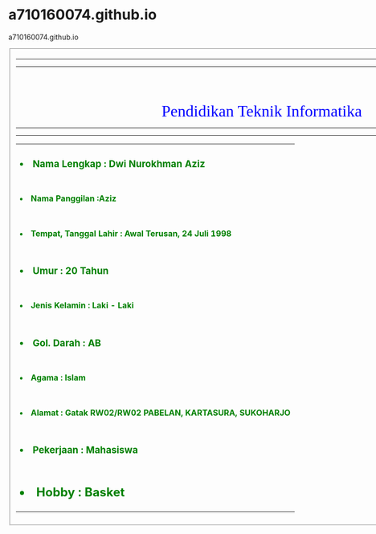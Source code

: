 # a710160074.github.io
a710160074.github.io
 <html>
 <body>
 <fieldset class="h"/>
 <table style="width: 980px;">
 <hr /><hr /><font color=silver><marquee loop="5"><font face="Arial"><font size="5"><b>Biodata Mahasiswa<br />Universitas Muhammaddiyah Surakarta</b></font></font></marquee>
 <center><font color=blue><font face="times new romen"><font size="6">Pendidikan Teknik Informatika</font></font></center>
 <hr /><hr /><tr><td><font color=green><b><p><h3><li>Nama Lengkap : Dwi Nurokhman Aziz
 <tr><td><font color=green><b><p><h4><li>Nama Panggilan :Aziz
 <tr><td><font color=green><b><p><h4><li>Tempat, Tanggal Lahir : Awal Terusan, 24 Juli 1998
 <tr><td><font color=green><b><p><h3><li>Umur : 20 Tahun
 <tr><td><font color=green><b><p><h4><li>Jenis Kelamin : Laki - Laki
 <tr><td><font color=green><b><p><h3><li>Gol. Darah : AB
 <tr><td><font color=green><b><p><h4><li>Agama : Islam
 <tr><td><font color=green><b><p><h4><li>Alamat : Gatak RW02/RW02 PABELAN, KARTASURA, SUKOHARJO
 <tr><td><font color=green><b><p><h3><li>Pekerjaan : Mahasiswa
 <tr><td><font color=green><b><p><h2><li>Hobby : Basket
 </table>
 </form>
 </body>
 </html>
